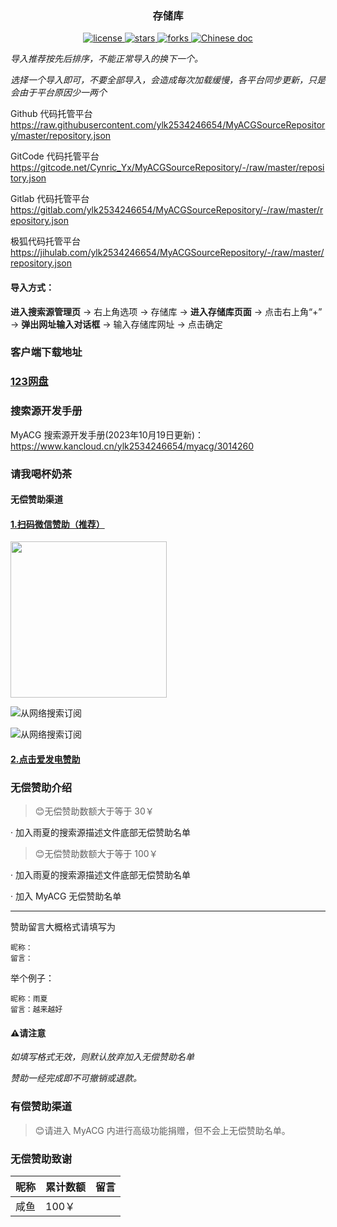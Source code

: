 ### <div align="center">存储库</div>

<p align="center">
    <a href="https://api.github.com/repos/ylk2534246654/MyACGSourceRepository">
        <img alt="license" src="https://img.shields.io/github/license/ylk2534246654/MyACGSourceRepository" />
    </a>
    <a href="https://api.github.com/repos/ylk2534246654/MyACGSourceRepository">
        <img alt="stars" src="https://img.shields.io/badge/dynamic/json?color=blue&label=stars&query=stargazers_count&url=https://api.github.com/repos/ylk2534246654/MyACGSourceRepository"/>
    </a>
    <a href="https://api.github.com/repos/ylk2534246654/MyACGSourceRepository">
        <img alt="forks" src="https://img.shields.io/badge/dynamic/json?color=blue&label=forks&query=forks_count&url=https://api.github.com/repos/ylk2534246654/MyACGSourceRepository" />
    </a>
    <a href="https://api.github.com/repos/ylk2534246654/MyACGSourceRepository">
        <img alt="Chinese doc" src="https://img.shields.io/badge/文档-简体中文-blue" />
    </a>
</p>

*导入推荐按先后排序，不能正常导入的换下一个。*

*选择一个导入即可，不要全部导入，会造成每次加载缓慢，各平台同步更新，只是会由于平台原因少一两个*

Github 代码托管平台
https://raw.githubusercontent.com/ylk2534246654/MyACGSourceRepository/master/repository.json

GitCode 代码托管平台
https://gitcode.net/Cynric_Yx/MyACGSourceRepository/-/raw/master/repository.json

Gitlab 代码托管平台
https://gitlab.com/ylk2534246654/MyACGSourceRepository/-/raw/master/repository.json

极狐代码托管平台
https://jihulab.com/ylk2534246654/MyACGSourceRepository/-/raw/master/repository.json

#### 导入方式：

**进入搜索源管理页** -> 右上角选项 -> 存储库 -> **进入存储库页面** -> 点击右上角“+” -> **弹出网址输入对话框** -> 输入存储库网址 -> 点击确定

### 客户端下载地址
### [123网盘](https://www.123pan.com/s/NS2UVv-hfC53.html)

### 搜索源开发手册

MyACG 搜索源开发手册(2023年10月19日更新)：
https://www.kancloud.cn/ylk2534246654/myacg/3014260

### 请我喝杯奶茶

#### 无偿赞助渠道

#### [1.扫码微信赞助（推荐）](https://gitcode.net/Cynric_Yx/MyACGSourceRepository/-/raw/master/assets/mm_reward_qrcode.png) 

<img src="https://gitcode.net/Cynric_Yx/MyACGSourceRepository/-/raw/master/assets/mm_reward_qrcode.png" width="250">


![从网络搜索订阅](https://gitcode.net/Cynric_Yx/MyACGSourceRepository/-/raw/master/assets/mm_reward_qrcode.png)

![从网络搜索订阅](https://p.sda1.dev/8/6e86773f5331ca79ee7a27a331e1fe62/%E6%93%8D%E4%BD%9C%E6%8C%87%E5%8D%97.png)

#### [2.点击爱发电赞助](https://afdian.net/a/myacg_app) 

### 无偿赞助介绍

> 😊无偿赞助数额大于等于 30￥ 

· 加入雨夏的搜索源描述文件底部无偿赞助名单

> 😊无偿赞助数额大于等于 100￥ 

· 加入雨夏的搜索源描述文件底部无偿赞助名单

· 加入 MyACG 无偿赞助名单

---

赞助留言大概格式请填写为

~~~
昵称：
留言：
~~~

举个例子：

~~~
昵称：雨夏
留言：越来越好
~~~

#### ⚠请注意

*如填写格式无效，则默认放弃加入无偿赞助名单*

*赞助一经完成即不可撤销或退款。*
### 有偿赞助渠道

> 😊请进入 MyACG 内进行高级功能捐赠，但不会上无偿赞助名单。

### 无偿赞助致谢

| 昵称  | 累计数额 | 留言  |
|  ----  | ----  | ----  |
|  咸鱼  |  100￥ |      |